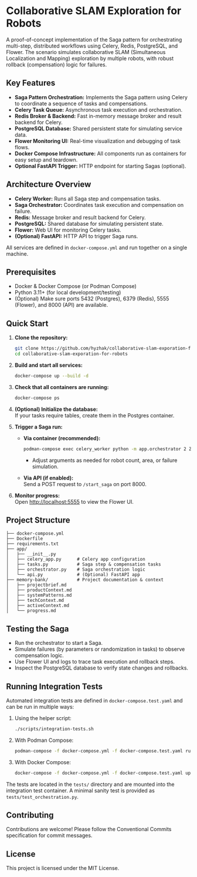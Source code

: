 # Collaborative SLAM Exploration for Robots

A proof-of-concept implementation of the Saga pattern for orchestrating multi-step, distributed workflows using Celery, Redis, PostgreSQL, and Flower. The scenario simulates collaborative SLAM (Simultaneous Localization and Mapping) exploration by multiple robots, with robust rollback (compensation) logic for failures.

## Key Features

- **Saga Pattern Orchestration:** Implements the Saga pattern using Celery to coordinate a sequence of tasks and compensations.
- **Celery Task Queue:** Asynchronous task execution and orchestration.
- **Redis Broker & Backend:** Fast in-memory message broker and result backend for Celery.
- **PostgreSQL Database:** Shared persistent state for simulating service data.
- **Flower Monitoring UI:** Real-time visualization and debugging of task flows.
- **Docker Compose Infrastructure:** All components run as containers for easy setup and teardown.
- **Optional FastAPI Trigger:** HTTP endpoint for starting Sagas (optional).

## Architecture Overview

- **Celery Worker:** Runs all Saga step and compensation tasks.
- **Saga Orchestrator:** Coordinates task execution and compensation on failure.
- **Redis:** Message broker and result backend for Celery.
- **PostgreSQL:** Shared database for simulating persistent state.
- **Flower:** Web UI for monitoring Celery tasks.
- **(Optional) FastAPI:** HTTP API to trigger Saga runs.

All services are defined in `docker-compose.yml` and run together on a single machine.

## Prerequisites

- Docker & Docker Compose (or Podman Compose)
- Python 3.11+ (for local development/testing)
- (Optional) Make sure ports 5432 (Postgres), 6379 (Redis), 5555 (Flower), and 8000 (API) are available.

## Quick Start

1. **Clone the repository:**

   ```bash
   git clone https://github.com/hyzhak/collaborative-slam-exporation-for-robots.git
   cd collaborative-slam-exporation-for-robots
   ```

2. **Build and start all services:**

   ```bash
   docker-compose up --build -d
   ```

3. **Check that all containers are running:**

   ```bash
   docker-compose ps
   ```

4. **(Optional) Initialize the database:**  
   If your tasks require tables, create them in the Postgres container.

5. **Trigger a Saga run:**
   - **Via container (recommended):**

     ```bash
     podman-compose exec celery_worker python -m app.orchestrator 2 ZoneA
     ```

     - Adjust arguments as needed for robot count, area, or failure simulation.

   - **Via API (if enabled):**  
     Send a POST request to `/start_saga` on port 8000.

6. **Monitor progress:**  
   Open [http://localhost:5555](http://localhost:5555) to view the Flower UI.

## Project Structure

```
├── docker-compose.yml
├── Dockerfile
├── requirements.txt
├── app/
│   ├── __init__.py
│   ├── celery_app.py      # Celery app configuration
│   ├── tasks.py           # Saga step & compensation tasks
│   ├── orchestrator.py    # Saga orchestration logic
│   └── api.py             # (Optional) FastAPI app
├── memory-bank/           # Project documentation & context
│   ├── projectbrief.md
│   ├── productContext.md
│   ├── systemPatterns.md
│   ├── techContext.md
│   ├── activeContext.md
│   └── progress.md
```

## Testing the Saga

- Run the orchestrator to start a Saga.
- Simulate failures (by parameters or randomization in tasks) to observe compensation logic.
- Use Flower UI and logs to trace task execution and rollback steps.
- Inspect the PostgreSQL database to verify state changes and rollbacks.

## Running Integration Tests

Automated integration tests are defined in `docker-compose.test.yaml` and can be run in multiple ways:

1. Using the helper script:

   ```bash
   ./scripts/integration-tests.sh
   ```

2. With Podman Compose:

   ```bash
   podman-compose -f docker-compose.yml -f docker-compose.test.yaml run integration_test
   ```

3. With Docker Compose:

   ```bash
   docker-compose -f docker-compose.yml -f docker-compose.test.yaml up --build --exit-code-from integration_test integration_test
   ```

The tests are located in the `tests/` directory and are mounted into the integration test container. A minimal sanity test is provided as `tests/test_orchestration.py`.

## Contributing

Contributions are welcome! Please follow the Conventional Commits specification for commit messages.

## License

This project is licensed under the MIT License.
